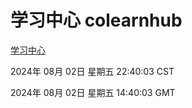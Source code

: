 # 学习中心 colearnhub
[学习中心](http://:56308/colearnhub/)

2024年 08月 02日 星期五 22:40:03 CST

2024年 08月 02日 星期五 14:40:03 GMT
